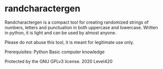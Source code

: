 # randcharactergen
Randcharactergen is a compact tool for creating randomized strings of numbers, letters and punctuation in both uppercase and lowercase. Written in python, it is light and can be used by almost anyone. 

Please do not abuse this tool, it is meant for legitimate use only.

Prerequisites: 
Python
Basic computer knowledge

Protected by the GNU GPLv3 license. 
2020 Level420
